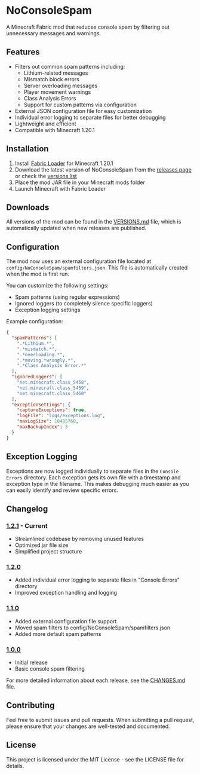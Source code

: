 # NoConsoleSpam

A Minecraft Fabric mod that reduces console spam by filtering out unnecessary messages and warnings.

## Features

- Filters out common spam patterns including:
  - Lithium-related messages
  - Mismatch block errors
  - Server overloading messages
  - Player movement warnings
  - Class Analysis Errors
  - Support for custom patterns via configuration
- External JSON configuration file for easy customization
- Individual error logging to separate files for better debugging
- Lightweight and efficient
- Compatible with Minecraft 1.20.1

## Installation

1. Install [Fabric Loader](https://fabricmc.net/use/) for Minecraft 1.20.1
2. Download the latest version of NoConsoleSpam from the [releases page](https://github.com/yourusername/NoConsoleSpam/releases) or check the [versions list](VERSIONS.md)
3. Place the mod JAR file in your Minecraft mods folder
4. Launch Minecraft with Fabric Loader

## Downloads

All versions of the mod can be found in the [VERSIONS.md](VERSIONS.md) file, which is automatically updated when new releases are published.

## Configuration

The mod now uses an external configuration file located at `config/NoConsoleSpam/spamfilters.json`. This file is automatically created when the mod is first run.

You can customize the following settings:
- Spam patterns (using regular expressions)
- Ignored loggers (to completely silence specific loggers)
- Exception logging settings

Example configuration:

```json
{
  "spamPatterns": [
    ".*Lithium.*",
    ".*mismatch.*",
    ".*overloading.*",
    ".*moving.*wrongly.*",
    ".*Class Analysis Error.*"
  ],
  "ignoredLoggers": [
    "net.minecraft.class_5458",
    "net.minecraft.class_5459",
    "net.minecraft.class_5460"
  ],
  "exceptionSettings": {
    "captureExceptions": true,
    "logFile": "logs/exceptions.log",
    "maxLogSize": 10485760,
    "maxBackupIndex": 3
  }
}
```

## Exception Logging

Exceptions are now logged individually to separate files in the `Console Errors` directory. Each exception gets its own file with a timestamp and exception type in the filename. This makes debugging much easier as you can easily identify and review specific errors.

## Changelog

### [1.2.1](CHANGES.md#121) - Current
- Streamlined codebase by removing unused features
- Optimized jar file size
- Simplified project structure

### [1.2.0](CHANGES.md#120)
- Added individual error logging to separate files in "Console Errors" directory
- Improved exception handling and logging

### [1.1.0](CHANGES.md#110)
- Added external configuration file support
- Moved spam filters to config/NoConsoleSpam/spamfilters.json
- Added more default spam patterns

### [1.0.0](CHANGES.md#100)
- Initial release
- Basic console spam filtering

For more detailed information about each release, see the [CHANGES.md](CHANGES.md) file.

## Contributing

Feel free to submit issues and pull requests. When submitting a pull request, please ensure that your changes are well-tested and documented.

## License

This project is licensed under the MIT License - see the LICENSE file for details. 